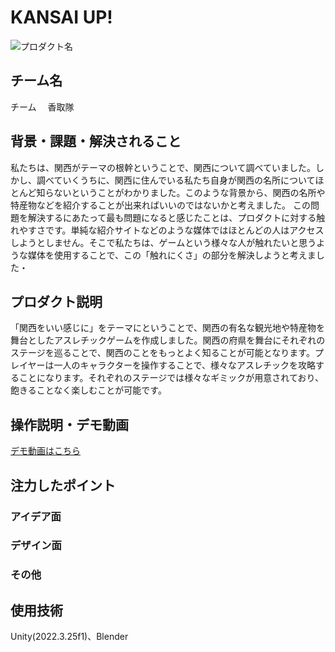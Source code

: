 # KANSAI UP!
<!-- プロダクト名に変更してください -->

![プロダクト名](https://kc3.me/cms/wp-content/uploads/2024/11/hack25-eyecatch.png)
<!-- プロダクト名・イメージ画像を差し変えてください -->


## チーム名
チーム　 香取隊
<!-- チームIDとチーム名を入力してください -->


## 背景・課題・解決されること
私たちは、関西がテーマの根幹ということで、関西について調べていました。しかし、調べていくうちに、関西に住んでいる私たち自身が関西の名所についてほとんど知らないということがわかりました。このような背景から、関西の名所や特産物などを紹介することが出来ればいいのではないかと考えました。
この問題を解決するにあたって最も問題になると感じたことは、プロダクトに対する触れやすさです。単純な紹介サイトなどのような媒体ではほとんどの人はアクセスしようとしません。そこで私たちは、ゲームという様々な人が触れたいと思うような媒体を使用することで、この「触れにくさ」の部分を解決しようと考えました・
<!-- テーマ「関西をいい感じに」に対して、考案するプロダクトがどういった(Why)背景から思いついたのか、どのよう(What)な課題があり、どのよう(How)に解決するのかを入力してください -->


## プロダクト説明
「関西をいい感じに」をテーマにということで、関西の有名な観光地や特産物を舞台としたアスレチックゲームを作成しました。関西の府県を舞台にそれぞれのステージを巡ることで、関西のことをもっとよく知ることが可能となります。プレイヤーは一人のキャラクターを操作することで、様々なアスレチックを攻略することになります。それぞれのステージでは様々なギミックが用意されており、飽きることなく楽しむことが可能です。
<!-- 開発したプロダクトの説明を入力してください -->


## 操作説明・デモ動画
[デモ動画はこちら](https://www.youtube.com/watch?v=fbzGp0XJGq8)
<!-- 開発したプロダクトの操作説明について入力してください。また、操作説明デモ動画があれば、埋め込みやリンクを記載してください -->


## 注力したポイント

<!-- 開発したプロダクトの中で、特に注力して作成した箇所・ポイントについて入力してください -->
### アイデア面

### デザイン面

### その他

## 使用技術
Unity(2022.3.25f1)、Blender
<!-- 使用技術を入力してください -->


<!--
markdownの記法はこちらを参照してください！
https://docs.github.com/ja/get-started/writing-on-github/getting-started-with-writing-and-formatting-on-github/basic-writing-and-formatting-syntax
-->
